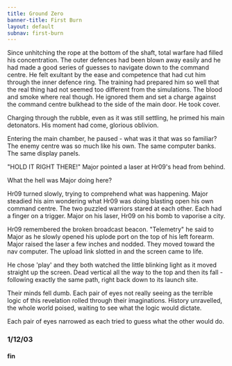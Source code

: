 ```yaml
--- 
title: Ground Zero 
banner-title: First Burn 
layout: default 
subnav: first-burn 
---
```


Since unhitching the rope at the bottom of the shaft, total warfare had filled
his concentration. The outer defences had been blown away easily and he had
made a good series of guesses to navigate down to the command centre. He felt
exultant by the ease and competence that had cut him through the inner
defence ring. The training had prepared him so well that the real thing had
not seemed too different from the simulations. The blood and smoke where real
though. He ignored them and set a charge against the command centre bulkhead
to the side of the main door. He took cover.

Charging through the rubble, even as it was still settling, he primed his main
detonators. His moment had come, glorious oblivion.

Entering the main chamber, he paused - what was it that was so familiar? The
enemy centre was so much like his own. The same computer banks. The same
display panels. 

"HOLD IT RIGHT THERE!" Major pointed a laser at Hr09's head from behind.

What the hell was Major doing here?  

Hr09 turned slowly, trying to comprehend what was happening. Major steadied
his aim wondering what Hr09 was doing blasting open his own command centre.
The two puzzled warriors stared at each other. Each had a finger on a trigger.
Major on his laser, Hr09 on his bomb to vaporise a city.

Hr09 remembered the broken broadcast beacon. "Telemetry" he said to
Major as he slowly opened his uplode port on the top of his left forearm.
Major raised the laser a few inches and nodded. They moved toward the nav
computer. The upload link slotted in and the screen came to life.

He chose 'play' and they both watched the little blinking light as it
moved straight up the screen. Dead vertical all the way to the top and then
its fall - following exactly the same path, right back down to its
launch site. 

Their minds fell dumb. Each pair of eyes not really seeing
as the terrible logic of this revelation rolled through their imaginations.
History unravelled, the whole world poised, waiting to see what the logic would
dictate. 

Each pair of eyes narrowed as each tried to guess what the other
would do.

### 1/12/03

#### fin
